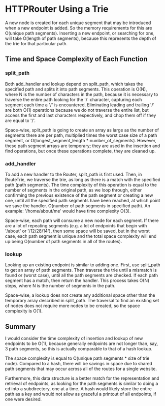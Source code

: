 # HTTPRouter Using a Trie

A new node is created for each unique segment that may be introduced when a new
endpoint is added. So the memory requirements for this are O(unique path segments).
Inserting a new endpoint, or searching for one, will take O(length of path segments),
because this represents the depth of the trie for that particular path.


## Time and Space Complexity of Each Function

### split_path
Both add_handler and lookup depend on split_path, which takes the specified
path and splits it into path segments. This operation is O(N), where N is
the number of characters in the path, because it is necessary to traverse the 
entire path looking for the '/' character, capturing each segment each time
a '/' is encountered. Eliminating leading and trailing '/' are both O(1)
operations because we do not traverse the entire list, but access the first
and last characters respectively, and chop them off if they are equal to '/'.

Space-wise, split_path is going to create an array as large as the number
of segments there are per path, multiplied times the worst case size of
a path segment, or O(longest_segment_length * number_of_segments). However, these
path segment arrays are temporary; they are used in the insertion and
find operations, but once these operations complete, they are cleaned up. 

### add_handler

To add a new handler to the Router, split_path is first used. Then,
in RouteTrie, we traverse the trie, as long as there is a match with
the specified path (path segments). The time complexity of this operation
is equal to the number of segments in the original path, as we loop
through, either confirming the previous existence of the path segment
or creating a new one, until all the specified path segments have
been reached, at which point we save the handler. O(number of path segments
in specified path). An example: '/home/about/me' would have time
complexity O(3).

Space-wise, each path will consume a new node for each segment. If there
are a lot of repeating segments (e.g. a lot of endpoints that begin
with '/about' or '/12/28/14'), then some space will be saved, but in the
worst case, each path segment is unique and the total space complexity
will end up being O(number of path segments in all of the routes).


### lookup

Looking up an existing endpoint is similar to adding one. First,
use split_path to get an array of path segments. Then traverse
the trie until a mismatch is found or (worst case), until all
the path segments are checked. If each path segment has a match,
then return the handler. This process takes O(N) steps, where N
is the number of segments in the path.

Space-wise, a lookup does not create any additional space other
than the temporary array described in split_path. The traversal
to find an existing set of nodes does not require more nodes
to be created, so the space complexity is O(1).


## Summary

I would consider the time complexity of insertion and lookup 
of new endpoints to be O(1), because generally endpoints are
not longer than, say, 3 path segments, so this is actually
comparable to that of a hash lookup.

The space complexity is equal to O(unique path segments * size of trie node).
Compared to a hash, there will be savings in space due to shared
path segments that may occur across all of the routes for a single
website.

Furthermore, this data structure is a better match for
the representation and retrieval of endpoints, as looking for
the path segments is similar to doing a cd into a subdirectory,
one at a time. A hash would likely store the entire path
as a key and would not allow as graceful a printout of all
endpoints, if one were desired. 
